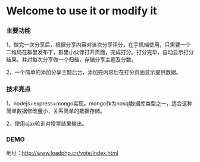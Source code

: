 # Welcome to use it or modify it

### 主要功能

1，做完一次分享后，根据分享内容对该次分享评分，在手机端使用，只需要一个二维码在群里发布下，群里小伙伴打开页面，完成打分。打分完毕，自动显示打分结果。并对每次分享做一个归档，存储分享主题及分数。

2，一个简单的添加分享主题后台，添加完内容后在打分页面显示提供数据。

### 技术亮点

1，nodejs+express+mongo实现。mongo作为nosql数据库类型之一，适合这种简单数据修改量小，关系简单的数据存储。

2，使用ajax轮训对投票结果输出。

### DEMO

地址：http://www.loadphp.cn/vote/index.html 

